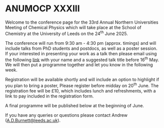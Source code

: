 # ANUMOCP XXXIII

Welcome to the conference page for the 33rd Annual Northern Universities Meeting of Chemical Physics which will take place at the School of Chemistry at the University of Leeds on the 24<sup>th</sup> June 2025.

The conference will run from 9:30 am - 4:30 pm (approx. timings) and will include talks from PhD students and postdocs, as well as a poster session. If your interested in presenting your work as a talk then please email using the following [link](mailto:A.D.Burnett?subject=ANUMOCP%20Talk) with your name and a suggested talk title before 16<sup>th</sup> May. We will then put a programme together and let you know in the following week.

Registration will be available shortly and will include an option to highlight if you plan to bring a poster, Please register before midday on 20<sup>th</sup> June.  The registration fee will be £10, which includes lunch and refreshments, with a link to pay included in the registration form.

A final programme will be published below at the beginning of June. 

If you have any queries or questions please contact Andrew (A.D.Burnett@leeds.ac.uk). 


